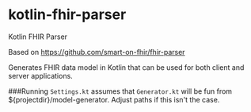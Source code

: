 # kotlin-fhir-parser
Kotlin FHIR Parser 

Based on https://github.com/smart-on-fhir/fhir-parser

Generates FHIR data model in Kotlin that can be used for both client and server applications.


###Running
`Settings.kt` assumes that `Generator.kt` will be fun from ${projectdir}/model-generator. Adjust paths if this isn't the case.